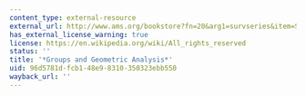 ```yaml
---
content_type: external-resource
external_url: http://www.ams.org/bookstore?fn=20&arg1=survseries&item=SURV-83
has_external_license_warning: true
license: https://en.wikipedia.org/wiki/All_rights_reserved
status: ''
title: '*Groups and Geometric Analysis*'
uid: 96d5781d-fcb1-48e9-8310-350323ebb550
wayback_url: ''
---
```

